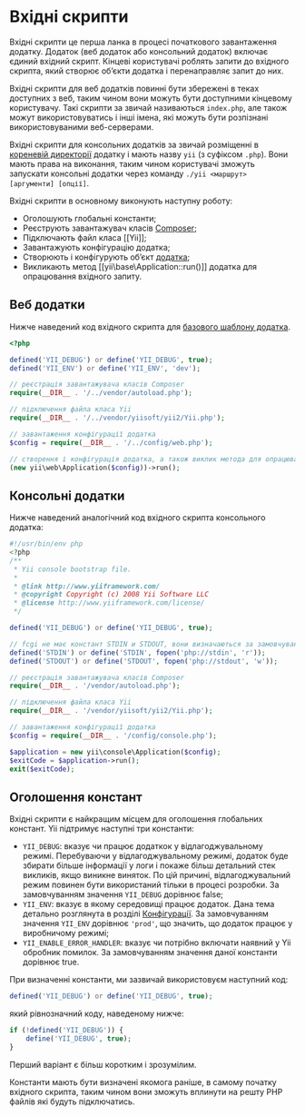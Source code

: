 Вхідні скрипти
===============

Вхідні скрипти це перша ланка в процесі початкового завантаження додатку. Додаток (веб додаток або консольний додаток)
включає єдиний вхідний скрипт. Кінцеві користувачі роблять запити до вхідного скрипта, який створює об’єкти додатка і перенаправляє запит до них.

Вхідні скрипти для веб додатків повинні бути збережені в теках доступних з веб, таким чином вони можуть бути доступними кінцевому користувачу. Такі скрипти за звичай називаються `index.php`, але також можут використовуватись і інші імена, які можуть бути розпізнані використовуваними веб-серверами.

Вхідні скрипти для консольних додатків за звичай розміщенні в [кореневій директорії](structure-applications.md) додатку і мають назву
`yii` (з суфіксом `.php`). Вони мають права на виконання, таким чином користувачі зможуть запускати консольні додатки через команду `./yii <маршрут> [аргументи] [опції]`.

Вхідні скрипти в основному виконують наступну роботу:

* Оголошують глобальні константи;
* Реєструють завантажувач класів [Composer](http://getcomposer.org/doc/01-basic-usage.md#autoloading);
* Підключають файл класа [[Yii]];
* Завантажують конфігурацію додатка;
* Створюють і конфігурують об’єкт [додатка](structure-applications.md);
* Викликають метод [[yii\base\Application::run()]] додатка для опрацювання вхідного запиту.


## Веб додатки <a name="web-applications"></a>

Нижче наведений код вхідного скрипта для [базового шаблону додатка](start-installation.md).

```php
<?php

defined('YII_DEBUG') or define('YII_DEBUG', true);
defined('YII_ENV') or define('YII_ENV', 'dev');

// реєстрація завантажувача класів Composer
require(__DIR__ . '/../vendor/autoload.php');

// підключення файла класа Yii
require(__DIR__ . '/../vendor/yiisoft/yii2/Yii.php');

// завантаження конфігурації додатка
$config = require(__DIR__ . '/../config/web.php');

// створення і конфігурація додатка, а також виклик метода для опрацювання вхідного запиту
(new yii\web\Application($config))->run();
```


## Консольні додатки <a name="console-applications"></a>

Нижче наведений аналогічний код вхідного скрипта консольного додатка:

```php
#!/usr/bin/env php
<?php
/**
 * Yii console bootstrap file.
 *
 * @link http://www.yiiframework.com/
 * @copyright Copyright (c) 2008 Yii Software LLC
 * @license http://www.yiiframework.com/license/
 */

defined('YII_DEBUG') or define('YII_DEBUG', true);

// fcgi не має констант STDIN и STDOUT, вони визначаються за замовчуванням
defined('STDIN') or define('STDIN', fopen('php://stdin', 'r'));
defined('STDOUT') or define('STDOUT', fopen('php://stdout', 'w'));

// реєстрація завантажувача класів Composer
require(__DIR__ . '/vendor/autoload.php');

// підключення файла класа Yii
require(__DIR__ . '/vendor/yiisoft/yii2/Yii.php');

// завантаження конфігурації додатка
$config = require(__DIR__ . '/config/console.php');

$application = new yii\console\Application($config);
$exitCode = $application->run();
exit($exitCode);
```


## Оголошення констант <a name="defining-constants"></a>

Вхідні скрипти є найкращим місцем для оголошення глобальних констант. Yii підтримує наступні три константи:

* `YII_DEBUG`: вказує чи працює додаткок у відлагоджувальному режимі. Перебуваючи у відлагоджувальному режимі, додаток буде збирати більше інформації у логи і покаже більш детальний стек викликів, якщо виникне виняток. По цій причині, відлагоджувальний режим повинен бути використаний тільки в процесі розробки. За замовчуванням значення `YII_DEBUG` дорівнює false;
* `YII_ENV`: вказує в якому середовищі працює додаток. Дана тема детально розглянута в розділі [Конфігурації](concept-configurations.md#environment-constants).
  За замовчуванням значення `YII_ENV` дорівнює `'prod'`, що значить, що додаток працює у виробничому режимі;
* `YII_ENABLE_ERROR_HANDLER`: вказує чи потрібно включати наявний у Yii обробник помилок. За замовчуванням значення даної константи
  дорівнює true.

При визначенні константи, ми зазвичай використовуєм наступний код:

```php
defined('YII_DEBUG') or define('YII_DEBUG', true);
```

який рівнозначний коду, наведеному нижче:

```php
if (!defined('YII_DEBUG')) {
    define('YII_DEBUG', true);
}
```

Перший варіант є більш коротким і зрозумілим.

Константи мають бути визначені якомога раніше, в самому початку вхідного скрипта, таким чином вони зможуть вплинути на решту PHP файлів які будуть підключатись.
